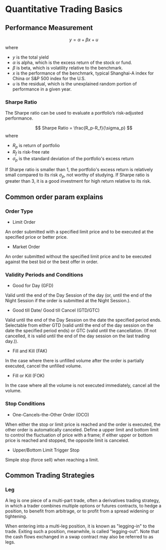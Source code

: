 # Quantitative Trading Basics

## Performance Measurement

$$
y = \alpha + \beta x + u
$$
where
* $y$ is the total yield
* $\alpha$ is alpha, which is the excess return of the stock or fund.
* $\beta$ is beta, which is volatility relative to the benchmark.
* $x$ is the performance of the benchmark, typical Shanghai-A index for China or S&P 500 index for the U.S.
* $u$ is the residual, which is the unexplained random portion of performance in a given year. 

### Sharpe Ratio

The Sharpe ratio can be used to evaluate a portfolio’s risk-adjusted performance.

$$
Sharpe Ratio = 
\frac{R_p-R_f}{\sigma_p}
$$
where
* $R_p$ is return of portfolio
* $R_f$ is risk-free rate
* $\sigma_p$ is the standard deviation of the portfolio's excess return

If Sharpe ratio is smaller than $1$, the portfolio's excess return is relatively small compared to its risk $\sigma_p$, not worthy of studying. If Sharpe ratio is greater than $3$, it is a good investment for high return relative to its risk.

## Common order param explains

### Order Type

* Limit Order 

An order submitted with a specified limit price and to be executed at the specified price or better price.

* Market Order 

An order submitted without the specified limit price and to be executed against the best bid or the best offer in order.

### Validity Periods and Conditions

* Good for Day (GFD) 	

Valid until the end of the Day Session of the day (or, until the end of the Night Session if the order is submitted at the Night Session.).

* Good till Date/ Good till Cancel (GTD/GTC) 	

Valid until the end of the Day Session on the date the specified period ends.
Selectable from either GTD (valid until the end of the day session on the date the specified period ends) or GTC (valid until the cancellation. (If not cancelled, it is valid until the end of the day session on the last trading day.)).

* Fill and Kill (FAK) 	

In the case where there is unfilled volume after the order is partially executed, cancel the unfilled volume.

*  Fill or Kill (FOK) 	

In the case where all the volume is not executed immediately, cancel all the volume.

### Stop Conditions

* One-Cancels-the-Other Order (OCO) 

When either the stop or limit price is reached and the order is executed, the other order is automatically canceled. Define a upper limit and bottom limit to control the fluctuation of price with a frame; if either upper or bottom price is reached and stopped, the opposite limit is canceled.

* Upper/Bottom Limit Trigger Stop

Simple stop (force sell) when reaching a limit.

## Common Trading Strategies

### Leg

A leg is one piece of a multi-part trade, often a derivatives trading strategy, in which a trader combines multiple options or futures contracts, to hedge a position, to benefit from arbitrage, or to profit from a spread widening or tightening. 

When entering into a multi-leg position, it is known as "legging-in" to the trade. Exiting such a position, meanwhile, is called "legging-out". Note that the cash flows exchanged in a swap contract may also be referred to as legs.
